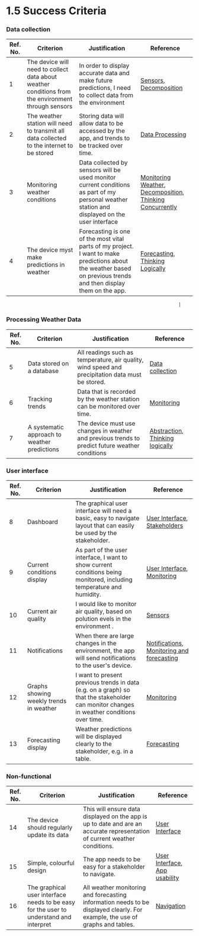 # 1.5 Success Criteria

### Data collection

| Ref. No. | Criterion                                                                                          | Justification                                                                                                                                                     | Reference                                                                                                                                                                                                                                        |
| -------- | -------------------------------------------------------------------------------------------------- | ----------------------------------------------------------------------------------------------------------------------------------------------------------------- | ------------------------------------------------------------------------------------------------------------------------------------------------------------------------------------------------------------------------------------------------ |
| 1        | The device will need to collect data about weather conditions from the environment through sensors | In order to display accurate data and make future predictions, I need to collect data from the environment                                                        | [Sensors](1.4a-features-of-the-proposed-solution.md#sensors), [Decomposition](1.4b-computational-methods.md#thinking-procedurally-and-decomposition)                                                                                             |
| 2        | The weather station will need to transmit all data collected to the internet to be stored          | Storing data will allow data to be accessed by the app, and trends to be tracked over time.                                                                       | [Data Processing](1.4a-features-of-the-proposed-solution.md#data-collection)                                                                                                                                                                     |
| 3        | Monitoring weather conditions                                                                      | Data collected by sensors will be used monitor current conditions as part of my personal weather station and displayed on the user interface                      | [Monitoring Weather](1.4a-features-of-the-proposed-solution.md#monitoring), [Decomposition](1.4b-computational-methods.md#thinking-procedurally-and-decomposition), [Thinking Concurrently](1.4b-computational-methods.md#thinking-concurrently) |
| 4        | The device myst make predictions in weather                                                        | Forecasting is one of the most vital parts of my project. I want to make predictions about the weather based on previous trends and then display them on the app. | [Forecasting](1.4a-features-of-the-proposed-solution.md#forecasting), [Thinking Logically](1.4b-computational-methods.md#thinking-logically)                                                                                                     |

```
                                                                 |
```

### Processing Weather Data

| Ref. No. | Criterion                                    | Justification                                                                                    | Reference                                                                                                                                                  |
| -------- | -------------------------------------------- | ------------------------------------------------------------------------------------------------ | ---------------------------------------------------------------------------------------------------------------------------------------------------------- |
| 5        | Data stored on a database                    | All readings such as temperature, air quality, wind speed and precipitation data must be stored. | [Data collection](1.4a-features-of-the-proposed-solution.md#data-collection)                                                                               |
| 6        | Tracking trends                              | Data that is recorded by the weather station can be monitored over time.                         | [Monitoring](1.4a-features-of-the-proposed-solution.md#monitoring)                                                                                         |
| 7        | A systematic approach to weather predictions | The device must use changes in weather and previous trends to predict future weather conditions  | [Abstraction](1.4b-computational-methods.md#thinking-abstractly-and-visualisation), [Thinking logically](1.4b-computational-methods.md#thinking-logically) |

### User interface

| Ref. No. | Criterion                               | Justification                                                                                                                            | Reference                                                                                                                                                      |
| -------- | --------------------------------------- | ---------------------------------------------------------------------------------------------------------------------------------------- | -------------------------------------------------------------------------------------------------------------------------------------------------------------- |
| 8        | Dashboard                               | The graphical user interface will need a basic, easy to navigate layout that can easily be used by the stakeholder.                      | [User Interface](1.4a-features-of-the-proposed-solution.md#user-interface), [Stakeholders](1.2-stakeholders.md)                                                |
| 9        | Current conditions display              | As part of the user interface, I want to show current conditions being monitored, including temperature and humidity.                    | [User Interface](1.4a-features-of-the-proposed-solution.md#user-interface), [Monitoring](1.4a-features-of-the-proposed-solution.md#monitoring)                 |
| 10       | Current air quality                     | I would like to monitor air quality, based on polution evels in the environment .                                                        | [Sensors](1.4a-features-of-the-proposed-solution.md#sensors)                                                                                                   |
| 11       | Notifications                           | When there are large changes in the environment, the app will send notifications to the user's device.                                   | [Notifications](1.4a-features-of-the-proposed-solution.md#notifications), [Monitoring and forecasting](1.3-research-the-problem.md#monitoring-and-forecasting) |
| 12       | Graphs showing weekly trends in weather | I want to present previous trends in data (e.g. on a graph) so that the stakeholder can monitor changes in weather conditions over time. | [Monitoring](1.4a-features-of-the-proposed-solution.md#monitoring)                                                                                             |
| 13       | Forecasting display                     | Weather predictions will be displayed clearly to the stakeholder, e.g. in a table.                                                       | [Forecasting](1.4a-features-of-the-proposed-solution.md#forecasting)                                                                                           |

### Non-functional

| Ref. No. | Criterion                                                                              | Justification                                                                                                                | Reference                                                                                                                                  |
| -------- | -------------------------------------------------------------------------------------- | ---------------------------------------------------------------------------------------------------------------------------- | ------------------------------------------------------------------------------------------------------------------------------------------ |
| 14       | The device should regularly update its data                                            | This will ensure data displayed on the app is up to date and are an accurate representation of current weather conditions.   | [User Interface](1.4a-features-of-the-proposed-solution.md#user-interface)                                                                 |
| 15       | Simple, colourful design                                                               | The app needs to be easy for a stakeholder to navigate.                                                                      | [User Interface](1.4a-features-of-the-proposed-solution.md#user-interface), [App usability](1.3-research-the-problem.md#app-and-usability) |
| 16       | The graphical user interface needs to be easy for the user to understand and interpret | All weather monitoring and forecasting information needs to be displayed clearly. For example, the use of graphs and tables. | [Navigation](1.3-research-the-problem.md#usability-1)                                                                                      |
